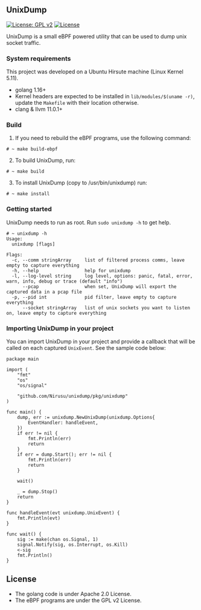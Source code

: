 ## UnixDump

[![License: GPL v2](https://img.shields.io/badge/License-GPL%20v2-blue.svg)](https://www.gnu.org/licenses/old-licenses/gpl-2.0.en.html)
[![License](https://img.shields.io/badge/License-Apache%202.0-blue.svg)](https://opensource.org/licenses/Apache-2.0)

UnixDump is a small eBPF powered utility that can be used to dump unix socket traffic.

### System requirements

This project was developed on a Ubuntu Hirsute machine (Linux Kernel 5.11).

- golang 1.16+
- Kernel headers are expected to be installed in `lib/modules/$(uname -r)`, update the `Makefile` with their location otherwise.
- clang & llvm 11.0.1+

### Build

1) If you need to rebuild the eBPF programs, use the following command:

```shell script
# ~ make build-ebpf
```

2) To build UnixDump, run:

```shell script
# ~ make build
```

3) To install UnixDump (copy to /usr/bin/unixdump) run:
```shell script
# ~ make install
```

### Getting started

UnixDump needs to run as root. Run `sudo unixdump -h` to get help.

```shell script
# ~ unixdump -h
Usage:
  unixdump [flags]

Flags:
  -c, --comm stringArray     list of filtered process comms, leave empty to capture everything
  -h, --help                 help for unixdump
  -l, --log-level string     log level, options: panic, fatal, error, warn, info, debug or trace (default "info")
      --pcap                 when set, UnixDump will export the captured data in a pcap file
  -p, --pid int              pid filter, leave empty to capture everything
      --socket stringArray   list of unix sockets you want to listen on, leave empty to capture everything
```

### Importing UnixDump in your project

You can import UnixDump in your project and provide a callback that will be called on each captured `UnixEvent`. See the sample code below:

```golang
package main

import (
	"fmt"
	"os"
	"os/signal"

	"github.com/Nirusu/unixdump/pkg/unixdump"
)

func main() {
	dump, err := unixdump.NewUnixDump(unixdump.Options{
		EventHandler: handleEvent,
	})
	if err != nil {
		fmt.Println(err)
		return
	}
	if err = dump.Start(); err != nil {
		fmt.Println(err)
		return
	}

	wait()

	_ = dump.Stop()
	return
}

func handleEvent(evt unixdump.UnixEvent) {
	fmt.Println(evt)
}

func wait() {
	sig := make(chan os.Signal, 1)
	signal.Notify(sig, os.Interrupt, os.Kill)
	<-sig
	fmt.Println()
}
```

## License

- The golang code is under Apache 2.0 License.
- The eBPF programs are under the GPL v2 License.
